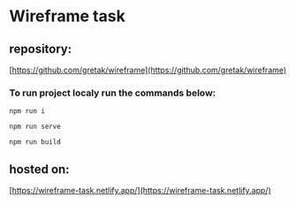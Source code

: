 # Wireframe task

## repository:

[https://github.com/gretak/wireframe](https://github.com/gretak/wireframe)

### To run project localy run the commands below:

```
npm run i
```

```
npm run serve
```

```
npm run build
```

## hosted on:

[https://wireframe-task.netlify.app/](https://wireframe-task.netlify.app/)
